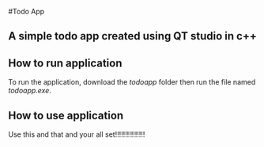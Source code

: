 #Todo App

## A simple todo app created using QT studio in c++


## How to run application
To run the application, download the *todoapp* folder then run the file named *todoapp.exe*.


## How to use application
Use this and that and your all set!!!!!!!!!!!!!!!

